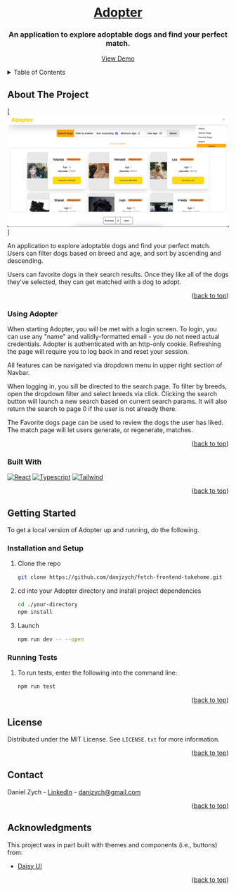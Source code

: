 <a name="readme-top"></a>
<br />

<div align="center">
  <a href="https://github.com/danjzych/fetch-frontend-takehome">
    <h1>Adopter</h1>
  </a>

  <h3 align="center">An application to explore adoptable dogs and find your perfect match.</h3>

  <p align="center">
    <a href="http://friender.danielzych.com/">View Demo</a>
  </p>
</div>

<!-- TABLE OF CONTENTS -->
<details>
  <summary>Table of Contents</summary>
  <ol>
    <li>
      <a href="#about-the-project">About The Project</a>
      <ul>
        <li><a href="#using-adopter">Using Adopter</a></li>
        <li><a href="#built-with">Built With</a></li>
      </ul>
    </li>
    <li>
      <a href="#getting-started">Getting Started</a>
      <ul>
        <li><a href="#installation-and-setup">Installation and Setup</a></li>
        <li><a href="#test">Running Tests</a></li>
      </ul>
    </li>
    <li><a href="#license">License</a></li>
    <li><a href="#contact">Contact</a></li>
    <li><a href="#acknowledgments">Acknowledgments</a></li>
  </ol>
</details>

<!-- ABOUT THE PROJECT -->

## About The Project

[![Product Name Screen Shot][product-screenshot]]

An application to explore adoptable dogs and find your perfect match. Users can filter dogs based on breed and age, and sort by ascending and descending.

Users can favorite dogs in their search results. Once they like all of the dogs they've selected, they can get matched with a dog to adopt.

<p align="right">(<a href="#readme-top">back to top</a>)</p>

### Using Adopter

When starting Adopter, you will be met with a login screen. To login, you can use any "name" and validly-formatted email - you do not need actual credentials. Adopter is authenticated with an http-only cookie. Refreshing the page will require you to log back in and reset your session.

All features can be navigated via dropdown menu in upper right section of Navbar.

When logging in, you sill be directed to the search page. To filter by breeds, open the dropdown filter and select breeds via click. Clicking the search button will launch a new search based on current search params. It will also return the search to page 0 if the user is not already there.

The Favorite dogs page can be used to review the dogs the user has liked. The match page will let users generate, or regenerate, matches.

<p align="right">(<a href="#readme-top">back to top</a>)</p>

### Built With

[![React][Svelte]][Svelte-url]
[![Typescript][Typescript-lang]][Typescript-url]
[![Tailwind][Tailwind-css]][Tailwind-url]

<p align="right">(<a href="#readme-top">back to top</a>)</p>

<!-- GETTING STARTED -->

## Getting Started

To get a local version of Adopter up and running, do the following.

### Installation and Setup

1. Clone the repo
   ```sh
   git clone https://github.com/danjzych/fetch-frontend-takehome.git
   ```
2. cd into your Adopter directory and install project dependencies

   ```sh
   cd ./your-directory
   npm install
   ```

3. Launch

   ```sh
   npm run dev -- --open
   ```

### Running Tests

1. To run tests, enter the following into the command line:

   ```sh
   npm run test
   ```

   <p align="right">(<a href="#readme-top">back to top</a>)</p>

<!-- LICENSE -->

## License

Distributed under the MIT License. See `LICENSE.txt` for more information.

<p align="right">(<a href="#readme-top">back to top</a>)</p>

<!-- CONTACT -->

## Contact

Daniel Zych - [LinkedIn](https://www.linkedin.com/in/danielzych/) - danjzych@gmail.com

<p align="right">(<a href="#readme-top">back to top</a>)</p>

<!-- ACKNOWLEDGMENTS -->

## Acknowledgments

This project was in part built with themes and components (i.e., buttons) from:

- [Daisy UI](https://daisyui.com/)

<p align="right">(<a href="#readme-top">back to top</a>)</p>

<!-- MARKDOWN LINKS & IMAGES -->

[product-screenshot]: static/homepage-screenshot.png
[Svelte]: https://img.shields.io/badge/Svelte-4A4A55?style=for-the-badge&logo=svelte&logoColor=FF3E00
[Svelte-url]: https://svelte.dev/
[Typescript-lang]: https://img.shields.io/badge/TypeScript-007ACC?style=for-the-badge&logo=typescript&logoColor=white
[Typescript-url]: https://www.typescriptlang.org/
[Tailwind-css]: https://img.shields.io/badge/Tailwind_CSS-38B2AC?style=for-the-badge&logo=tailwind-css&logoColor=white
[Tailwind-url]: https://tailwindcss.com/
